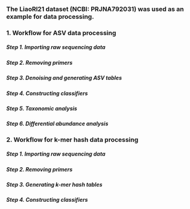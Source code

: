 ### The LiaoRl21 dataset (NCBI: PRJNA792031) was used as an example for data processing.

### 1. Workflow for ASV data processing
##### Step 1. Importing raw sequencing data
##### Step 2. Removing primers
##### Step 3. Denoising and generating ASV tables 
##### Step 4. Constructing classifiers 
##### Step 5. Taxonomic analysis 
##### Step 6. Differential abundance analysis


### 2. Workflow for k-mer hash data processing
##### Step 1. Importing raw sequencing data
##### Step 2. Removing primers
##### Step 3. Generating k-mer hash tables
##### Step 4. Constructing classifiers 
